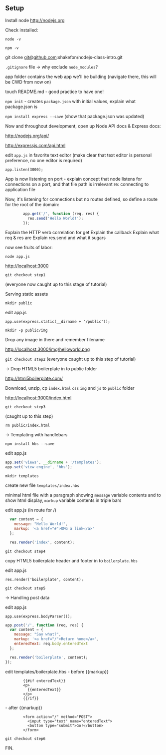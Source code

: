 Setup
---

Install node <http://nodejs.org>

Check installed:

`node -v`

`npm -v`

git clone git@github.com:shakefon/nodejs-class-intro.git

`.gitignore` file -> why exclude `node_modules`?

app folder contains the web app we'll be building (navigate there, this will be
CWD from now on)

touch README.md - good practice to have one!

`npm init` - creates `package.json` with initial values, explain what
package.json is

`npm install express --save` (show that package.json was updated)

Now and throughout development, open up Node API docs & Express docs:

<http://nodejs.org/api/>

<http://expressjs.com/api.html>

edit  `app.js` in favorite text editor (make clear that text editor is personal
preference, no one editor is required)

`app.listen(3000);`

App is now listening on port - explain concept that node listens for
connections on a port, and that file path is irrelevant re: connecting to
application file

Now, it's listening for connections but no routes defined, so define a route
for the root of the domain:

```js
        app.get('/', function (req, res) {
          res.send('Hello World!');
        });
```

Explain the HTTP verb correlation for get
Explain the callback
Explain what req & res are
Explain res.send and what it sugars

now see fruits of labor:

`node app.js`

<http://localhost:3000>


`git checkout step1`

(everyone now caught up to this stage of tutorial)

Serving static assets

`mkdir public`

edit app.js

`app.use(express.static(__dirname + '/public'));`

`mkdir -p public/img`

Drop any image in there and remember filename

<http://localhost:3000/img/helloworld.png>


`git checkout step2`
(everyone caught up to this step of tutorial)

-> Drop HTML5 boilerplate in to public folder

<http://html5boilerplate.com/>

Download, unzip, cp `index.html`  `css` `img` and `js` to `public` folder

<http://localhost:3000/index.html>

`git checkout step3`

(caught up to this step)

`rm public/index.html`

-> Templating with handlebars

`npm install hbs --save`

edit app.js

```js
app.set('views', __dirname + '/templates');
app.set('view engine', 'hbs');
```

`mkdir templates`

create new file `templates/index.hbs`

minimal html file with a paragraph showing `message` variable contents and to
show html display, `markup` variable contents in triple bars

edit app.js
(in route for /)

```js
  var content = {
    message: "Hello World!",
    markup: '<a href="#">OMG a link</a>'
  };

  res.render('index', content);
```

`git checkout step4`

copy HTML5 boilerplate header and footer in to `boilerplate.hbs`

edit app.js

`res.render('boilerplate', content);`

`git checkout step5`

-> Handling post data

edit app.js

`app.use(express.bodyParser());`

```js
app.post('/', function (req, res) {
  var content = {
    message: "Say what?",
    markup: '<a href="/">Return home</a>',
    enteredText: req.body.enteredText
  };

  res.render('boilerplate', content);
});
```

edit templates/boilerplate.hbs
\- before {{markup}}

```
        {{#if enteredText}}
        <p>
          {{enteredText}}
        </p>
        {{/if}}
```

\- after {{markup}}

```
        <form action="/" method="POST">
          <input type="text" name="enteredText">
          <button type="submit">Go!</button>
        </form>
```

`git checkout step6`

FIN.
